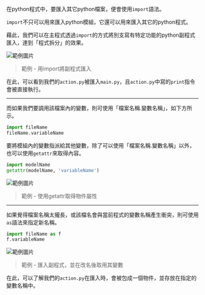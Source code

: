 <!-- title: [python]匯入別支的程式檔案 -->
<!-- category: scripting -->
<!-- tags: python -->
<!-- published time: 2022/05/16 -->

在python程式中，要匯入其它python檔案，便會使用`import`語法。

`import`不只可以用來匯入python模組，它還可以用來匯入其它的python程式。

藉此，我們可以在主程式透過`import`的方式將別支寫有特定功能的python副程式匯入，達到「程式拆分」的效果。

![範例圖片](image/articleImage/import_exam1.wm.png)

> 範例 - 用import將副程式匯入

在此，可以看到我們的`action.py`被匯入`main.py`，且`action.py`中寫的`print`指令會被直接執行。

---

而如果我們要調用該檔案內的變數，則可使用「檔案名稱.變數名稱」，如下方所示。

```py
import fileName
fileName.variableName
```

要將模組內的變數指派給其他變數，除了可以使用「檔案名稱.變數名稱」以外，也可以使用`getattr`來取得內容。

```py
import modelName
getattr(modelName, 'variableName')
```

![範例圖片](image/articleImage/import_exam8.wm.png)

> 範例 - 使用getattr取得物件屬性

---

如果覺得檔案名稱太攏長，或該檔名會與當前程式的變數名稱產生衝突，則可使用`as`語法來指定新名稱。

```py
import fileName as f
f.variableName
```

![範例圖片](image/articleImage/import_exam2.wm.png)

> 範例 - 匯入副程式，並在改名後取用其變數

在此，可以了解我們的`action.py`在匯入時，會被包成一個物件，並存放在指定的變數名稱中。